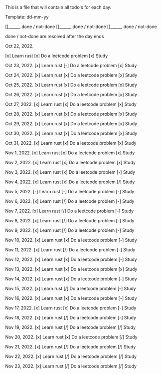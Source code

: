 
This is a file that will contain
all todo's for each day.

Template:
dd-mm-yy

[]______ done / not-done
[]______ done / not-done
[]______ done / not-done

done / not-done are resolved after
the day ends


Oct 22, 2022.

[x] Learn rust
[x] Do a leetcode problem
[x] Study


Oct 23, 2022.
[x] Learn rust
[-] Do a leetcode problem
[x] Study


Oct 24, 2022.
[x] Learn rust
[x] Do a leetcode problem
[x] Study


Oct 25, 2022.
[x] Learn rust
[x] Do a leetcode problem
[x] Study


Oct 26, 2022.
[x] Learn rust
[x] Do a leetcode problem
[x] Study


Oct 27, 2022.
[x] Learn rust
[x] Do a leetcode problem
[x] Study


Oct 28, 2022.
[x] Learn rust
[x] Do a leetcode problem
[x] Study


Oct 29, 2022.
[x] Learn rust
[x] Do a leetcode problem
[x] Study


Oct 30, 2022.
[x] Learn rust
[x] Do a leetcode problem
[x] Study


Oct 31, 2022.
[x] Learn rust
[x] Do a leetcode problem
[x] Study


Nov 1, 2022.
[x] Learn rust
[x] Do a leetcode problem
[x] Study


Nov 2, 2022.
[x] Learn rust
[x] Do a leetcode problem
[x] Study


Nov 3, 2022.
[x] Learn rust
[x] Do a leetcode problem
[-] Study


Nov 4, 2022.
[x] Learn rust
[x] Do a leetcode problem
[/] Study


Nov 5, 2022.
[-] Learn rust
[-] Do a leetcode problem
[-] Study


Nov 6, 2022.
[x] Learn rust
[/] Do a leetcode problem
[-] Study


Nov 7, 2022.
[x] Learn rust
[/] Do a leetcode problem
[-] Study


Nov 8, 2022.
[x] Learn rust
[/] Do a leetcode problem
[-] Study


Nov 9, 2022.
[x] Learn rust
[/] Do a leetcode problem
[-] Study


Nov 10, 2022.
[x] Learn rust
[x] Do a leetcode problem
[-] Study


Nov 11, 2022.
[x] Learn rust
[/] Do a leetcode problem
[-] Study


Nov 12, 2022.
[x] Learn rust
[x] Do a leetcode problem
[-] Study


Nov 13, 2022.
[x] Learn rust
[x] Do a leetcode problem
[x] Study


Nov 14, 2022.
[x] Learn rust
[x] Do a leetcode problem
[-] Study


Nov 15, 2022.
[x] Learn rust
[/] Do a leetcode problem
[-] Study


Nov 16, 2022.
[x] Learn rust
[x] Do a leetcode problem
[-] Study


Nov 17, 2022.
[x] Learn rust
[x] Do a leetcode problem
[-] Study


Nov 18, 2022.
[x] Learn rust
[/] Do a leetcode problem
[-] Study


Nov 19, 2022.
[x] Learn rust
[/] Do a leetcode problem
[/] Study


Nov 20, 2022.
[x] Learn rust
[x] Do a leetcode problem
[/] Study


Nov 21, 2022.
[x] Learn rust
[/] Do a leetcode problem
[/] Study


Nov 22, 2022.
[x] Learn rust
[/] Do a leetcode problem
[/] Study


Nov 23, 2022.
[x] Learn rust
[/] Do a leetcode problem
[/] Study
